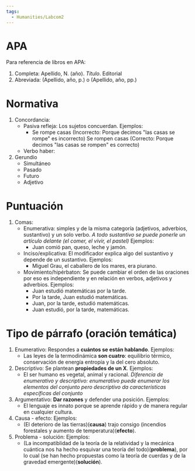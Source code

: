 ```yaml
---
tags:
  - Humanities/Labcom2
---
```

# APA
Para referencia de libros en APA:
1. Completa: Apellido, N. (año). *Título*. Editorial
2. Abreviada: (Apellido, año, p.) o (Apellido, año, pp.)
# Normativa
1. Concordancia:
   - Pasiva refleja: Los sujetos concuerdan.
      Ejemplos:
      - Se rompe casas (Incorrecto: Porque decimos "las casas se rompe" es incorrecto) Se rompen casas (Correcto: Porque decimos "las casas se rompen" es correcto)
   - Verbo haber: 
2. Gerundio
   - Simultáneo
   - Pasado
   - Futuro
   - Adjetivo
# Puntuación
1. Comas:
   - Enumerativa: simples y de la misma categoría (adjetivos, adverbios, sustantivo) y un solo verbo. *A todo sustantivo se puede ponerle un artículo delante (el comer, el vivir, el pastel)*
     Ejemplos:
     - Juan comió pan, queso, leche y jamón.
   - Inciso/explicativa: El modificador explica algo del sustantivo y depende de un sustantivo.
     Ejemplos:
     - Miguel Grau, el caballero de los mares, era piurano.
   - Movimiento/hipérbaton: Se puede cambiar el orden de las oraciones por eso es independiente y en relación en verbos, adjetivos y adverbios.
     Ejemplos:
     - Juan estudió matemáticas por la tarde.
     - Por la tarde, Juan estudió matemáticas.
     - Juan, por la tarde, estudió matemáticas.
     - Juan estudió, por la tarde, matemáticas.

# Tipo de párrafo (oración temática)
1. Enumerativo: Respondes a **cuántos se están hablando**.
   Ejemplos:
   - Las leyes de la termodinámica **son cuatro**: equilibrio térmico, conservación de energía entropía y la del cero absoluto.
2. Descriptivo: Se plantean **propiedades de un X**.
   Ejemplos:
   - El ser humano es vegetal, animal y racional.
*Diferencia de enumerativo y descriptivo: enumerativo puede enumerar los elementos del conjunto pero descriptivo da características específicas del conjunto*
3. Argumentativo: **Dar razones** y defender una posición.
   Ejemplos:
   - El lenguaje es innato porque se aprende rápido y de manera regular en cualquier cultura.
4. Causa - efecto:
   Ejemplos:
   - (El deterioro de las tierras)(**causa**) trajo consigo (incendios forestales y aumento de temperatura)(**efecto**).
5. Problema - solución:
   Ejemplos:
   - (La incompatiblidad de la teoría de la relatividad y la mecánica cuántica nos ha hecho esquivar una teoría del todo)(**problema**), por lo cual (se han hecho propuestas como la teoría de cuerdas y de la gravedad emergente)(**solución**).